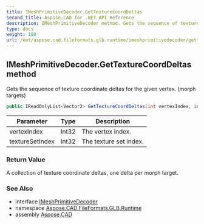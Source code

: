 ```yaml
---
title: IMeshPrimitiveDecoder.GetTextureCoordDeltas
second_title: Aspose.CAD for .NET API Reference
description: IMeshPrimitiveDecoder method. Gets the sequence of texture coordinate deltas for the given vertex. morph targets
type: docs
weight: 180
url: /net/aspose.cad.fileformats.glb.runtime/imeshprimitivedecoder/gettexturecoorddeltas/
---
```

## IMeshPrimitiveDecoder.GetTextureCoordDeltas method

Gets the sequence of texture coordinate deltas for the given vertex. (morph targets)

```csharp
public IReadOnlyList<Vector2> GetTextureCoordDeltas(int vertexIndex, int textureSetIndex)
```

| Parameter | Type | Description |
| --- | --- | --- |
| vertexIndex | Int32 | The vertex index. |
| textureSetIndex | Int32 | The texture set index. |

### Return Value

A collection of texture coordinate deltas, one delta per morph target.

### See Also

* interface [IMeshPrimitiveDecoder](../)
* namespace [Aspose.CAD.FileFormats.GLB.Runtime](../../imeshprimitivedecoder/)
* assembly [Aspose.CAD](../../../)


